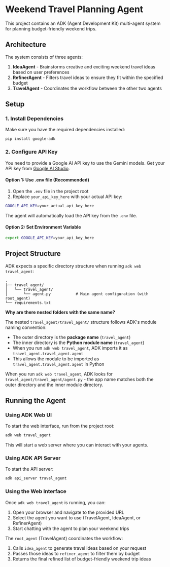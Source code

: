 # Weekend Travel Planning Agent

This project contains an ADK (Agent Development Kit) multi-agent system for planning budget-friendly weekend trips.

## Architecture

The system consists of three agents:

1. **IdeaAgent** - Brainstorms creative and exciting weekend travel ideas based on user preferences
2. **RefinerAgent** - Filters travel ideas to ensure they fit within the specified budget
3. **TravelAgent** - Coordinates the workflow between the other two agents

## Setup

### 1. Install Dependencies

Make sure you have the required dependencies installed:

```bash
pip install google-adk
```

### 2. Configure API Key

You need to provide a Google AI API key to use the Gemini models. Get your API key from [Google AI Studio](https://aistudio.google.com/apikey).

#### Option 1: Use .env file (Recommended)

1. Open the `.env` file in the project root
2. Replace `your_api_key_here` with your actual API key:

```bash
GOOGLE_API_KEY=your_actual_api_key_here
```

The agent will automatically load the API key from the `.env` file.

#### Option 2: Set Environment Variable

```bash
export GOOGLE_API_KEY=your_api_key_here
```

## Project Structure

ADK expects a specific directory structure when running `adk web travel_agent`:

```text
.
├── travel_agent/
│   └── travel_agent/
│       └── agent.py           # Main agent configuration (with root_agent)
└── requirements.txt
```

**Why are there nested folders with the same name?**

The nested `travel_agent/travel_agent/` structure follows ADK's module naming convention:
- The outer directory is the **package name** (`travel_agent`)
- The inner directory is the **Python module name** (`travel_agent`)
- When you run `adk web travel_agent`, ADK imports it as `travel_agent.travel_agent.agent`
- This allows the module to be imported as `travel_agent.travel_agent.agent` in Python

When you run `adk web travel_agent`, ADK looks for `travel_agent/travel_agent/agent.py` - the app name matches both the outer directory and the inner module directory.

## Running the Agent

### Using ADK Web UI

To start the web interface, run from the project root:

```bash
adk web travel_agent
```

This will start a web server where you can interact with your agents.

### Using ADK API Server

To start the API server:

```bash
adk api_server travel_agent
```

### Using the Web Interface

Once `adk web travel_agent` is running, you can:

1. Open your browser and navigate to the provided URL
2. Select the agent you want to use (TravelAgent, IdeaAgent, or RefinerAgent)
3. Start chatting with the agent to plan your weekend trips

The `root_agent` (TravelAgent) coordinates the workflow:

1. Calls `idea_agent` to generate travel ideas based on your request
2. Passes those ideas to `refiner_agent` to filter them by budget
3. Returns the final refined list of budget-friendly weekend trip ideas
